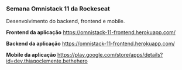 ### Semana Omnistack 11 da Rockeseat

Desenvolvimento do backend, frontend e mobile.

**Frontend da aplicação** https://omnistack-11-frontend.herokuapp.com/

**Backend da aplicação** https://omnistack-11-frontend.herokuapp.com/

**Mobile da aplicação** https://play.google.com/store/apps/details?id=dev.thiagoclemente.bethehero